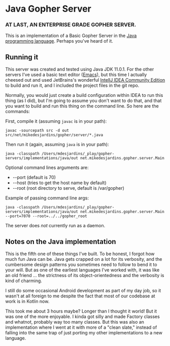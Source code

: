 # Java Gopher Server
### AT LAST, AN ENTERPRISE GRADE GOPHER SERVER.

This is an implementation of a Basic Gopher Server in the [Java programming language](https://www.oracle.com/java/technologies/). Perhaps you've heard of it.

## Running it
This server was created and tested using Java JDK 11.0.1. For the other servers I've used a basic text editor ([Emacs](https://www.gnu.org/software/emacs/)), but this time I actually cheesed out and used JetBrains's wonderful [IntellJ IDEA Community Edition](https://www.jetbrains.com/idea/) to build and run it, and I included the project files in the git repo. 

Normally, you would just create a build configuration within IDEA to run this thing (as I did), but I'm going to assume you don't want to do that, and that you want to build and run this thing on the command line. So here are the commands:

First, compile it (assuming `javac` is in your path):
   
    javac -sourcepath src -d out src/net/mikedesjardins/gopher/server/*.java

Then run it (again, assuming `java` is in your path):

    java -classpath /Users/mdesjardins/_play/gopher-servers/implementations/java/out net.mikedesjardins.gopher.server.Main
      
Optional command lines arguments are:

* --port (default is 70)
* --host (tries to get the host name by default)
* --root (root directory to serve, default is /var/gopher)

Example of passing command line args:

    java -classpath /Users/mdesjardins/_play/gopher-servers/implementations/java/out net.mikedesjardins.gopher.server.Main --port=7070 --root=../../gopher_root
    
The server does _not_ currently run as a daemon.

## Notes on the Java implementation
This is the fifth one of these things I've built. To be honest, I forgot how much fun Java can be. Java gets crapped on a lot for its verbosity, and the cumbersome design patterns you sometimes need to follow to bend it to your will. But as one of the earliest languages I've worked with, it was like an old friend ... the strictness of its object-orientedness and the verbosity is kind of charming.

I still do some occasional Android development as part of my day job, so it wasn't at all foreign to me despite the fact that most of our codebase at work is in Kotlin now.

This took me about 3 hours maybe? Longer than I thought it world! But it was one of the more enjoyable. I kinda got silly and made Factory classes and whatnot, probably way too many classes. But this was also an implementation where I went at it with more of a "clean slate," instead of falling into the same trap of just porting my other implementations to a new language.
